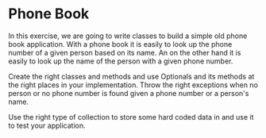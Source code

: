 # Phone Book

In this exercise, we are going to write classes to build a simple old phone book application.
With a phone book it is easily to look up the phone number of a given person based on its name.
An on the other hand it is easily to look up the name of the person with a given phone number.

Create the right classes and methods and use Optionals and its methods at the right places in your implementation.
Throw the right exceptions when no person or no phone number is found given a phone number or a person's name.

Use the right type of collection to store some hard coded data in and use it to test your application.
